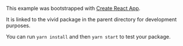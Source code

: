 This example was bootstrapped with [Create React App](https://github.com/facebook/create-react-app).

It is linked to the vivid package in the parent directory for development purposes.

You can run `yarn install` and then `yarn start` to test your package.
